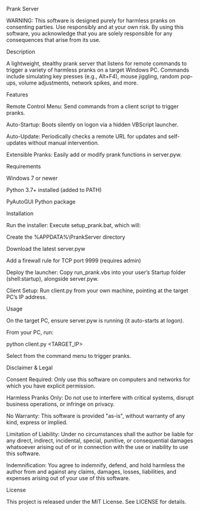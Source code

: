 Prank Server

WARNING: This software is designed purely for harmless pranks on consenting parties. Use responsibly and at your own risk. By using this software, you acknowledge that you are solely responsible for any consequences that arise from its use.

Description

A lightweight, stealthy prank server that listens for remote commands to trigger a variety of harmless pranks on a target Windows PC. Commands include simulating key presses (e.g., Alt+F4), mouse jiggling, random pop-ups, volume adjustments, network spikes, and more.

Features

Remote Control Menu: Send commands from a client script to trigger pranks.

Auto-Startup: Boots silently on logon via a hidden VBScript launcher.

Auto-Update: Periodically checks a remote URL for updates and self-updates without manual intervention.

Extensible Pranks: Easily add or modify prank functions in server.pyw.

Requirements

Windows 7 or newer

Python 3.7+ installed (added to PATH)

PyAutoGUI Python package

Installation

Run the installer: Execute setup_prank.bat, which will:

Create the %APPDATA%\PrankServer directory

Download the latest server.pyw

Add a firewall rule for TCP port 9999 (requires admin)

Deploy the launcher: Copy run_prank.vbs into your user’s Startup folder (shell:startup), alongside server.pyw.

Client Setup: Run client.py from your own machine, pointing at the target PC’s IP address.

Usage

On the target PC, ensure server.pyw is running (it auto-starts at logon).

From your PC, run:

python client.py <TARGET_IP>

Select from the command menu to trigger pranks.

Disclaimer & Legal

Consent Required: Only use this software on computers and networks for which you have explicit permission.

Harmless Pranks Only: Do not use to interfere with critical systems, disrupt business operations, or infringe on privacy.

No Warranty: This software is provided "as-is", without warranty of any kind, express or implied.

Limitation of Liability: Under no circumstances shall the author be liable for any direct, indirect, incidental, special, punitive, or consequential damages whatsoever arising out of or in connection with the use or inability to use this software.

Indemnification: You agree to indemnify, defend, and hold harmless the author from and against any claims, damages, losses, liabilities, and expenses arising out of your use of this software.

License

This project is released under the MIT License. See LICENSE for details.
